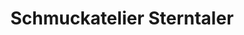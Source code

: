 ---
title: "Schmuckatelier Sterntaler"
url: /neunkirchen-am-brand/schmuckatelier-sterntaler/
shop: Schmuck
---